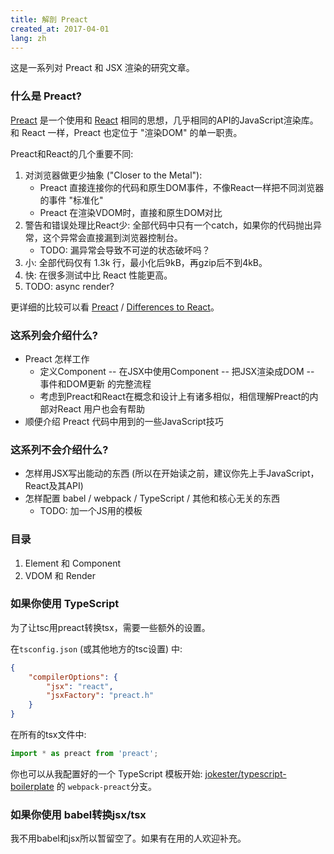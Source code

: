 ```yaml
---
title: 解剖 Preact
created_at: 2017-04-01
lang: zh
---
```


这是一系列对 Preact 和 JSX 渲染的研究文章。

### 什么是 Preact?

[Preact](https://preactjs.com/) 是一个使用和 [React](https://facebook.github.io/react/) 相同的思想，几乎相同的API的JavaScript渲染库。
和 React 一样，Preact 也定位于 "渲染DOM" 的单一职责。

Preact和React的几个重要不同:

1. 对浏览器做更少抽象 ("Closer to the Metal"):
    - Preact 直接连接你的代码和原生DOM事件，不像React一样把不同浏览器的事件 "标准化"
    - Preact 在渲染VDOM时，直接和原生DOM对比
2. 警告和错误处理比React少: 全部代码中只有一个catch，如果你的代码抛出异常，这个异常会直接漏到浏览器控制台。
    - TODO: 漏异常会导致不可逆的状态破坏吗？
3. 小: 全部代码仅有 1.3k 行，最小化后9kB，再gzip后不到4kB。
4. 快: 在很多测试中比 React 性能更高。
5. TODO: async render?

更详细的比较可以看 [Preact](https://preactjs.com/) / [Differences to React](https://preactjs.com/guide/differences-to-react)。

### 这系列会介绍什么?

- Preact 怎样工作
    - 定义Component -- 在JSX中使用Component -- 把JSX渲染成DOM -- 事件和DOM更新 的完整流程
    - 考虑到Preact和React在概念和设计上有诸多相似，相信理解Preact的内部对React 用户也会有帮助
- 顺便介绍 Preact 代码中用到的一些JavaScript技巧

### 这系列不会介绍什么?

- 怎样用JSX写出能动的东西 (所以在开始读之前，建议你先上手JavaScript，React及其API)
- 怎样配置 babel / webpack / TypeScript / 其他和核心无关的东西
    - TODO: 加一个JS用的模板

### 目录

<!-- TODO: finish -->
1. Element 和 Component
2. VDOM 和 Render

### 如果你使用 TypeScript

为了让tsc用preact转换tsx，需要一些额外的设置。

在`tsconfig.json` (或其他地方的tsc设置) 中:

```json
{
    "compilerOptions": {
        "jsx": "react",
        "jsxFactory": "preact.h"
    }
}
```

在所有的tsx文件中:

```typescript
import * as preact from 'preact';
```

你也可以从我配置好的一个 TypeScript 模板开始: [jokester/typescript-boilerplate](https://github.com/jokester/typescript-boilerplate) 的 `webpack-preact`分支。

### 如果你使用 babel转换jsx/tsx

我不用babel和jsx所以暂留空了。如果有在用的人欢迎补充。
